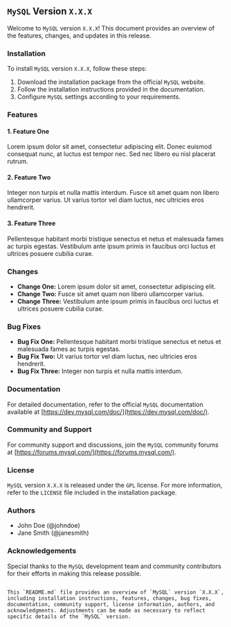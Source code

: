 
## `MySQL` Version `X.X.X`

Welcome to `MySQL` version `X.X.X`! This document provides an overview of the features, changes, and updates in this release.

### Installation

To install `MySQL` version `X.X.X`, follow these steps:

1. Download the installation package from the official `MySQL` website.
2. Follow the installation instructions provided in the documentation.
3. Configure `MySQL` settings according to your requirements.

### Features

#### 1. Feature One

Lorem ipsum dolor sit amet, consectetur adipiscing elit. Donec euismod consequat nunc, at luctus est tempor nec. Sed nec libero eu nisl placerat rutrum.

#### 2. Feature Two

Integer non turpis et nulla mattis interdum. Fusce sit amet quam non libero ullamcorper varius. Ut varius tortor vel diam luctus, nec ultricies eros hendrerit.

#### 3. Feature Three

Pellentesque habitant morbi tristique senectus et netus et malesuada fames ac turpis egestas. Vestibulum ante ipsum primis in faucibus orci luctus et ultrices posuere cubilia curae.

### Changes

- **Change One:** Lorem ipsum dolor sit amet, consectetur adipiscing elit.
- **Change Two:** Fusce sit amet quam non libero ullamcorper varius.
- **Change Three:** Vestibulum ante ipsum primis in faucibus orci luctus et ultrices posuere cubilia curae.

### Bug Fixes

- **Bug Fix One:** Pellentesque habitant morbi tristique senectus et netus et malesuada fames ac turpis egestas.
- **Bug Fix Two:** Ut varius tortor vel diam luctus, nec ultricies eros hendrerit.
- **Bug Fix Three:** Integer non turpis et nulla mattis interdum.

### Documentation

For detailed documentation, refer to the official `MySQL` documentation available at [https://dev.mysql.com/doc/](https://dev.mysql.com/doc/).

### Community and Support

For community support and discussions, join the `MySQL` community forums at [https://forums.mysql.com/](https://forums.mysql.com/).

### License

`MySQL` version `X.X.X` is released under the `GPL` license. For more information, refer to the `LICENSE` file included in the installation package.

### Authors

- John Doe (@johndoe)
- Jane Smith (@janesmith)

### Acknowledgements

Special thanks to the `MySQL` development team and community contributors for their efforts in making this release possible.
```

This `README.md` file provides an overview of `MySQL` version `X.X.X`, including installation instructions, features, changes, bug fixes, documentation, community support, license information, authors, and acknowledgments. Adjustments can be made as necessary to reflect specific details of the `MySQL` version.